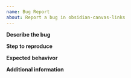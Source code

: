 ```yaml
---
name: Bug Report
about: Report a bug in obsidian-canvas-links
---
```


**Describe the bug**

**Step to reproduce**

**Expected behavivor**

**Additional information**